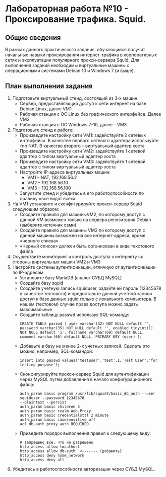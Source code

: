 # Лабораторная работа №10 - Проксирование трафика. Squid.

## Общие сведения
В рамках данного практического задания, обучающийся получит начальные навыки проксирования интернет-трафика в корпоративных сетях и эксплуатации популярного прокси-сервера Squid. 
Для выполнения заданий необходимы виртуальные машины с операционными системами Debian 10 и Windows 7 (и выше).

## План выполнения задания
1) Подготовьте виртуальный стенд, состоящий из 3-х машин:
    - Сервер, предоставляющий доступ к сети интернет на базе Debian Linux, далее VM1
    - Рабочая станция с ОС Linux без графического интерфейса. Далее VM2
    - Рабочая станция с ОС Windows 7-10, далее – VM3
2) Подготовьте стенд к работе:
    - Произведите настройку сети VM1: задействуйте 2 сетевых интерфейса. В качестве первого сетевого адаптера используйте тип NAT. В качестве второго – виртуальный адаптер хоста
    - Произведите настройку сети VM2: задействуйте 1 сетевой адаптер с типом виртуальный адаптер хоста
    - Произведите настройку сети VM3: задействуйте 1 сетевой адаптер с типом виртуальный адаптер хоста
    - Настройте IP-адреса виртуальных машин:
        - VM1 – NAT, 192.168.56.2
        - VM2 – 192.168.56.10
        - VM3 – 192.168.56.100
    - Запустите стенд и убедитесь в его работоспособности по правилу «все видят всех»
3) На VM1 установите и сконфигурируйте прокси-сервер Squid следующим образом:
    - Создайте правило для машиныVM2, по которому доступ с данной VM возможен только на сервера репозитория Debian (выберите источник сами)
    - Создайте правило для машины VM3 по которому доступ с данной машины возможен на все интернет-адреса, кроме «черного списка»
    - «Черный список» должен быть организован в виде текстового файла
4) Осуществите мониторинг и контроль доступа к интернету со стороны виртуальных машин VM2 и VM3
5) Настройте системы аутентификации, отличную от аутентификации по IP-адресам:
    - Установите базу MariaDB (аналог СУБД MySQL)
    - Создайте базу squid
    - Создайте учетную запись squiduser, задайте ей пароль (12345678 в качестве тестового) и предоставьте данной учетной записи доступ к базе данных squid только с локального компьютера. В нашем (тестовом) случае права доступа можно задать максимальные
    - Создайте таблицу passwd используя SQL-команду:
        ```
        CREATE TABLE passwd ( user varchar(32) NOT NULL default '', password varchar(35) NOT NULL default '', enabled tinyint(1) NOT NULL default '1', fullname varchar(60) default NULL, comment varchar(60) default NULL, PRIMARY KEY (user) );
        ```
    - Добавьте в базу не менее 2-х учетных записей. Сделать это можно, например, SQL-командой: 
        ```
        insert into passwd values('testuser','test',1,'Test User','for testing purpose');
        ```
    - Сконфигурируйте прокси-сервер Squid для аутентификации через MySQL путем добавления в  начало конфигурационного файла: 
        ```
        auth_param basic program /usr/lib/squid3/basic_db_auth --user squiduser --password 12345678 
        --plaintext --persist
        auth_param basic children 5
        auth_param basic realm Web-Proxy
        auth_param basic credentialsttl 2 minute
        auth_param basic casesensitive off
        acl db-auth proxy_auth REQUIRED
        ```
    - Приведите порядок выполнения правил к следующему виду:
        ```
        # запрещено все, что не разрешено
        http_access allow localhost
        http_access allow db-auth  <------- (добавить)
        http_access deny home_network
        http_access deny all
        ```
6) Убедитесь в работоспособности авторизации через СУБД MySQL.